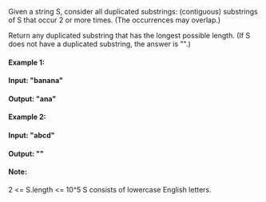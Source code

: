Given a string S, consider all duplicated substrings: (contiguous) substrings of S that occur 2 or more times.  (The occurrences may overlap.)

Return any duplicated substring that has the longest possible length.  (If S does not have a duplicated substring, the answer is "".)

 

#### Example 1:

#### Input: "banana"
#### Output: "ana"
#### Example 2:

#### Input: "abcd"
#### Output: ""
 

#### Note:

2 <= S.length <= 10^5
S consists of lowercase English letters.
